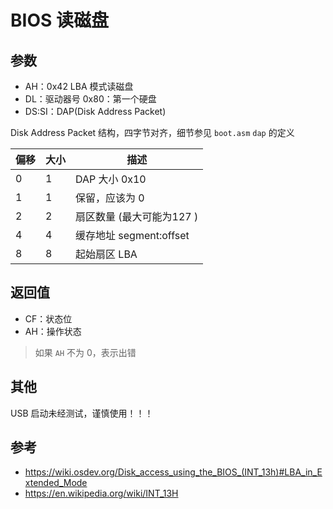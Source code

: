 # BIOS 读磁盘

## 参数

- AH：0x42 LBA 模式读磁盘
- DL：驱动器号 0x80：第一个硬盘
- DS:SI：DAP(Disk Address Packet)

Disk Address Packet 结构，四字节对齐，细节参见 `boot.asm` `dap` 的定义

| 偏移 | 大小 | 描述                      |
| ---- | ---- | ------------------------- |
| 0    | 1    | DAP 大小 0x10             |
| 1    | 1    | 保留，应该为 0            |
| 2    | 2    | 扇区数量 (最大可能为127 ) |
| 4    | 4    | 缓存地址 segment:offset   |
| 8    | 8    | 起始扇区 LBA              |

## 返回值

- CF：状态位
- AH：操作状态

> 如果 `AH` 不为 0，表示出错

## 其他

USB 启动未经测试，谨慎使用！！！

## 参考

- https://wiki.osdev.org/Disk_access_using_the_BIOS_(INT_13h)#LBA_in_Extended_Mode
- https://en.wikipedia.org/wiki/INT_13H
